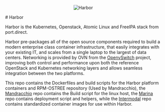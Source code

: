 <p align="center">
  <img src="https://raw.githubusercontent.com/portdirect/Font-Awesome-SVG-PNG/master/black/png/256/ship.png" alt="Harbor"/>
</p>
# Harbor

Harbor is the Kubernetes, Openstack, Atomic Linux and FreeIPA stack from port.direct.

Harbor pre-packages all of the open source components required to build a modern enterprise class container infrastructure, that easily integrates with your existing IT, and scales from a single laptop to the largest of data centers. Networking is provided by OVN from the [OpenvSwitch](https://github.com/openvswitch/ovs) project, improving both control and performance upon both the reference OpenStack and Kubernetes networking layers and allows seamless integration between the two platforms.

This repo contains the Dockerfiles and build scripts for the Harbor platform containers and RPM-OSTREE repository (Used by Mandracchio), the [Mandracchio](https://github.com/portdirect/mandracchio) repo contains the Build script for the linux host, the [Marina](https://github.com/portdirect/marina) repo contains deployment script and helpers, while the [Intermodal](https://github.com/portdirect/intermodal) repo contains standardized container images for use within Harbor.
